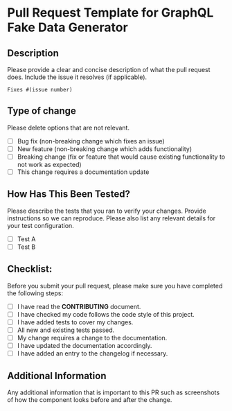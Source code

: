 # Pull Request Template for GraphQL Fake Data Generator

## Description

Please provide a clear and concise description of what the pull request does. Include the issue it resolves (if applicable).

`Fixes #(issue number)`

## Type of change

Please delete options that are not relevant.

- [ ] Bug fix (non-breaking change which fixes an issue)
- [ ] New feature (non-breaking change which adds functionality)
- [ ] Breaking change (fix or feature that would cause existing functionality to not work as expected)
- [ ] This change requires a documentation update

## How Has This Been Tested?

Please describe the tests that you ran to verify your changes. Provide instructions so we can reproduce. Please also list any relevant details for your test configuration.

- [ ] Test A
- [ ] Test B

## Checklist:

Before you submit your pull request, please make sure you have completed the following steps:

- [ ] I have read the **CONTRIBUTING** document.
- [ ] I have checked my code follows the code style of this project.
- [ ] I have added tests to cover my changes.
- [ ] All new and existing tests passed.
- [ ] My change requires a change to the documentation.
- [ ] I have updated the documentation accordingly.
- [ ] I have added an entry to the changelog if necessary.

## Additional Information

Any additional information that is important to this PR such as screenshots of how the component looks before and after the change.
